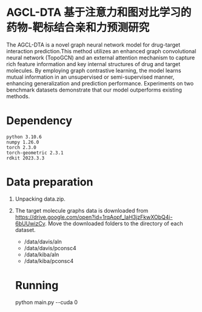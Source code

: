 # AGCL-DTA 基于注意力和图对比学习的药物-靶标结合亲和力预测研究
The AGCL-DTA is a novel graph neural network model for drug-target interaction prediction.This method utilizes an enhanced graph convolutional neural network (TopoGCN) and an external attention mechanism to capture rich feature information and key internal structures of drug and target molecules. By employing graph contrastive learning, the model learns mutual information in an unsupervised or semi-supervised manner, enhancing generalization and prediction performance. Experiments on two benchmark datasets demonstrate that our model outperforms existing methods.
# Dependency
    python 3.10.6
    numpy 1.26.0
    torch 2.3.0
    torch-geometric 2.3.1
    rdkit 2023.3.3
# Data preparation
1. Unpacking data.zip.
2. The target molecule graphs data is downloaded from https://drive.google.com/open?id=1rqAopf_IaH3jzFkwXObQ4i-6bUUwizCv. Move the downloaded folders to the directory of each dataset.

    * /data/davis/aln
    * /data/davis/pconsc4
    * /data/kiba/aln
    * /data/kiba/pconsc4
   # Running
    python main.py --cuda 0
